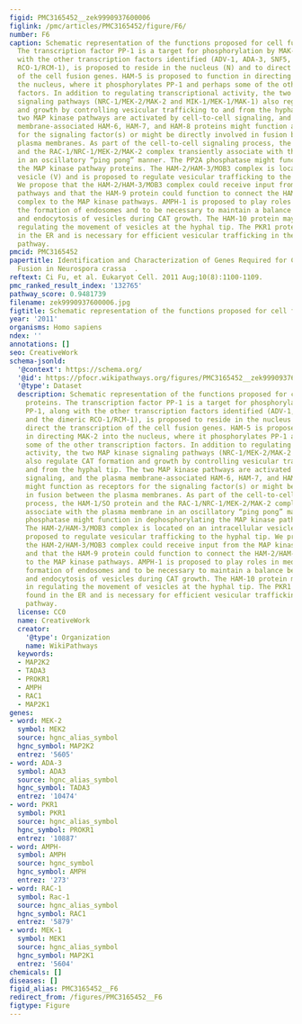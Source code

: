```yaml
---
figid: PMC3165452__zek9990937600006
figlink: /pmc/articles/PMC3165452/figure/F6/
number: F6
caption: Schematic representation of the functions proposed for cell fusion proteins.
  The transcription factor PP-1 is a target for phosphorylation by MAK-2. PP-1, along
  with the other transcription factors identified (ADV-1, ADA-3, SNF5, and the dimeric
  RCO-1/RCM-1), is proposed to reside in the nucleus (N) and to direct the transcription
  of the cell fusion genes. HAM-5 is proposed to function in directing MAK-2 into
  the nucleus, where it phosphorylates PP-1 and perhaps some of the other transcription
  factors. In addition to regulating transcriptional activity, the two MAP kinase
  signaling pathways (NRC-1/MEK-2/MAK-2 and MIK-1/MEK-1/MAK-1) also regulate CAT formation
  and growth by controlling vesicular trafficking to and from the hyphal tip. The
  two MAP kinase pathways are activated by cell-to-cell signaling, and the plasma
  membrane-associated HAM-6, HAM-7, and HAM-8 proteins might function as receptors
  for the signaling factor(s) or might be directly involved in fusion between the
  plasma membranes. As part of the cell-to-cell signaling process, the HAM-1/SO protein
  and the RAC-1/NRC-1/MEK-2/MAK-2 complex transiently associate with the plasma membrane
  in an oscillatory “ping pong” manner. The PP2A phosphatase might function in dephosphorylating
  the MAP kinase pathway proteins. The HAM-2/HAM-3/MOB3 complex is located on an intracellular
  vesicle (V) and is proposed to regulate vesicular trafficking to the hyphal tip.
  We propose that the HAM-2/HAM-3/MOB3 complex could receive input from the MAP kinase
  pathways and that the HAM-9 protein could function to connect the HAM-2/HAM-3/MOB3
  complex to the MAP kinase pathways. AMPH-1 is proposed to play roles in mediating
  the formation of endosomes and to be necessary to maintain a balance between exocytosis
  and endocytosis of vesicles during CAT growth. The HAM-10 protein may function in
  regulating the movement of vesicles at the hyphal tip. The PKR1 protein is found
  in the ER and is necessary for efficient vesicular trafficking in the secretory
  pathway.
pmcid: PMC3165452
papertitle: Identification and Characterization of Genes Required for Cell-to-Cell
  Fusion in Neurospora crassa  .
reftext: Ci Fu, et al. Eukaryot Cell. 2011 Aug;10(8):1100-1109.
pmc_ranked_result_index: '132765'
pathway_score: 0.9481739
filename: zek9990937600006.jpg
figtitle: Schematic representation of the functions proposed for cell fusion proteins
year: '2011'
organisms: Homo sapiens
ndex: ''
annotations: []
seo: CreativeWork
schema-jsonld:
  '@context': https://schema.org/
  '@id': https://pfocr.wikipathways.org/figures/PMC3165452__zek9990937600006.html
  '@type': Dataset
  description: Schematic representation of the functions proposed for cell fusion
    proteins. The transcription factor PP-1 is a target for phosphorylation by MAK-2.
    PP-1, along with the other transcription factors identified (ADV-1, ADA-3, SNF5,
    and the dimeric RCO-1/RCM-1), is proposed to reside in the nucleus (N) and to
    direct the transcription of the cell fusion genes. HAM-5 is proposed to function
    in directing MAK-2 into the nucleus, where it phosphorylates PP-1 and perhaps
    some of the other transcription factors. In addition to regulating transcriptional
    activity, the two MAP kinase signaling pathways (NRC-1/MEK-2/MAK-2 and MIK-1/MEK-1/MAK-1)
    also regulate CAT formation and growth by controlling vesicular trafficking to
    and from the hyphal tip. The two MAP kinase pathways are activated by cell-to-cell
    signaling, and the plasma membrane-associated HAM-6, HAM-7, and HAM-8 proteins
    might function as receptors for the signaling factor(s) or might be directly involved
    in fusion between the plasma membranes. As part of the cell-to-cell signaling
    process, the HAM-1/SO protein and the RAC-1/NRC-1/MEK-2/MAK-2 complex transiently
    associate with the plasma membrane in an oscillatory “ping pong” manner. The PP2A
    phosphatase might function in dephosphorylating the MAP kinase pathway proteins.
    The HAM-2/HAM-3/MOB3 complex is located on an intracellular vesicle (V) and is
    proposed to regulate vesicular trafficking to the hyphal tip. We propose that
    the HAM-2/HAM-3/MOB3 complex could receive input from the MAP kinase pathways
    and that the HAM-9 protein could function to connect the HAM-2/HAM-3/MOB3 complex
    to the MAP kinase pathways. AMPH-1 is proposed to play roles in mediating the
    formation of endosomes and to be necessary to maintain a balance between exocytosis
    and endocytosis of vesicles during CAT growth. The HAM-10 protein may function
    in regulating the movement of vesicles at the hyphal tip. The PKR1 protein is
    found in the ER and is necessary for efficient vesicular trafficking in the secretory
    pathway.
  license: CC0
  name: CreativeWork
  creator:
    '@type': Organization
    name: WikiPathways
  keywords:
  - MAP2K2
  - TADA3
  - PROKR1
  - AMPH
  - RAC1
  - MAP2K1
genes:
- word: MEK-2
  symbol: MEK2
  source: hgnc_alias_symbol
  hgnc_symbol: MAP2K2
  entrez: '5605'
- word: ADA-3
  symbol: ADA3
  source: hgnc_alias_symbol
  hgnc_symbol: TADA3
  entrez: '10474'
- word: PKR1
  symbol: PKR1
  source: hgnc_alias_symbol
  hgnc_symbol: PROKR1
  entrez: '10887'
- word: AMPH-
  symbol: AMPH
  source: hgnc_symbol
  hgnc_symbol: AMPH
  entrez: '273'
- word: RAC-1
  symbol: Rac-1
  source: hgnc_alias_symbol
  hgnc_symbol: RAC1
  entrez: '5879'
- word: MEK-1
  symbol: MEK1
  source: hgnc_alias_symbol
  hgnc_symbol: MAP2K1
  entrez: '5604'
chemicals: []
diseases: []
figid_alias: PMC3165452__F6
redirect_from: /figures/PMC3165452__F6
figtype: Figure
---
```


